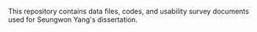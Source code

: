 This repository contains data files, codes, and usability survey documents used for Seungwon Yang's dissertation.

